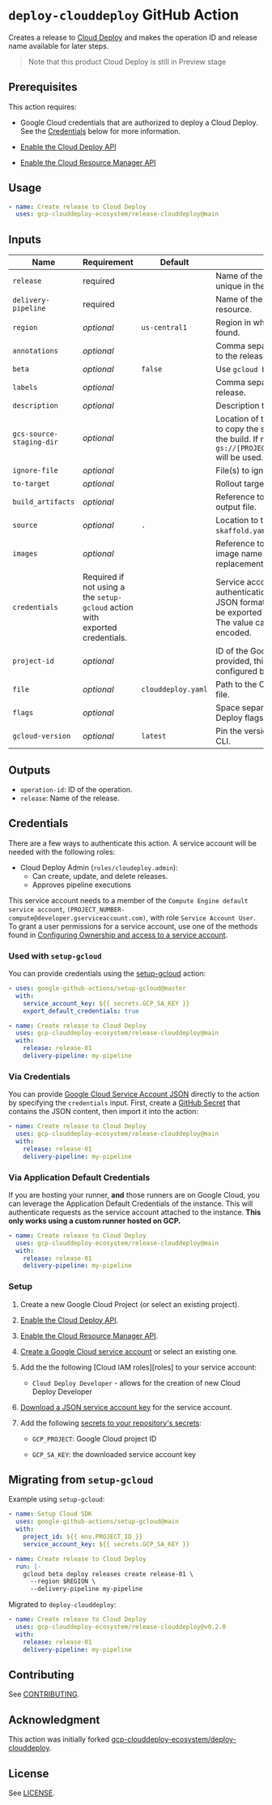 <!--
Copyright 2020 Google LLC

Licensed under the Apache License, Version 2.0 (the "License");
you may not use this file except in compliance with the License.
You may obtain a copy of the License at

    http://www.apache.org/licenses/LICENSE-2.0

Unless required by applicable law or agreed to in writing, software
distributed under the License is distributed on an "AS IS" BASIS,
WITHOUT WARRANTIES OR CONDITIONS OF ANY KIND, either express or implied.
See the License for the specific language governing permissions and
limitations under the License.
-->
# `deploy-clouddeploy` GitHub Action

Creates a release to [Cloud Deploy][cloud-deploy] and makes the operation ID and release name available for later steps.

> Note that this product Cloud Deploy is still in Preview stage

## Prerequisites

This action requires:

* Google Cloud credentials that are authorized to deploy a
Cloud Deploy. See the [Credentials](#credentials) below for more information.

* [Enable the Cloud Deploy API](http://console.cloud.google.com/apis/library/clouddeploy.googleapis.com)
* [Enable the Cloud Resource Manager API](http://console.cloud.google.com/apis/library/cloudresourcemanager.googleapis.com)

## Usage

```yaml
- name: Create release to Cloud Deploy
  uses: gcp-clouddeploy-ecosystem/release-clouddeploy@main
```

## Inputs

| Name          | Requirement | Default | Description |
| ------------- | ----------- | ------- | ----------- |
| `release` | required | | Name of the release, it needs to be unique in the pipeline. |
| `delivery-pipeline` | required | | Name of the `DeliveryPipeline` resource. |
| `region`| _optional_ | `us-central1` | Region in which the resource can be found. |
| `annotations` | _optional_ | | Comma separated annotations to add to the release. |
| `beta` | _optional_ | `false` | Use `gcloud beta` command. |
| `labels` | _optional_ | | Comma separated labels to add to the release. |
| `description` | _optional_ | | Description to add to the release |
| `gcs-source-staging-dir` | _optional_ |  | Location of the Cloud Storage bucket to copy the source used for staging the build. If not set, the default bucket `gs://[PROJECT_ID]_clouddeploy/source` will be used. |
| `ignore-file` | _optional_ | | File(s) to ignore on source upload. |
| `to-target` | _optional_ | | Rollout target. |
| `build_artifacts` | _optional_ | | Reference to a Skaffold build artifacts output file. |
| `source` | _optional_ | `.` | Location to the source that contains `skaffold.yaml`. |
| `images` | _optional_ | | Reference to a collection of individual image name to image full path replacements. |
| `credentials`| Required if not using a the `setup-gcloud` action with exported credentials. | | Service account key to use for authentication. This should be the JSON formatted private key which can be exported from the Cloud Console. The value can be raw or base64-encoded.  |
| `project-id`| _optional_ | | ID of the Google Cloud project. If provided, this will override the project configured by `setup-gcloud`. |
| `file` | _optional_ | `clouddeploy.yaml` | Path to the Cloud Deploy configuration file. |
| `flags` | _optional_ | | Space separated list of other Cloud Deploy flags. |
| `gcloud-version` | _optional_ | `latest` | Pin the version of Cloud SDK `gcloud` CLI. |

## Outputs

- `operation-id`: ID of the operation.
- `release`: Name of the release.

## Credentials

There are a few ways to authenticate this action. A service account will be needed
with the following roles:

- Cloud Deploy Admin (`roles/cloudeploy.admin`):
  - Can create, update, and delete releases.
  - Approves pipeline executions

This service account needs to a member of the `Compute Engine default service account`,
`(PROJECT_NUMBER-compute@developer.gserviceaccount.com)`, with role
`Service Account User`. To grant a user permissions for a service account, use
one of the methods found in [Configuring Ownership and access to a service account](https://cloud.google.com/iam/docs/granting-roles-to-service-accounts#granting_access_to_a_user_for_a_service_account).

### Used with `setup-gcloud`

You can provide credentials using the [setup-gcloud][setup-gcloud] action:

```yaml
- uses: google-github-actions/setup-gcloud@master
  with:
    service_account_key: ${{ secrets.GCP_SA_KEY }}
    export_default_credentials: true

- name: Create release to Cloud Deploy
  uses: gcp-clouddeploy-ecosystem/release-clouddeploy@main
  with:
    release: release-01
    delivery-pipeline: my-pipeline
```

### Via Credentials

You can provide [Google Cloud Service Account JSON][sa] directly to the action
by specifying the `credentials` input. First, create a [GitHub
Secret][gh-secret] that contains the JSON content, then import it into the
action:

```yaml
- name: Create release to Cloud Deploy
  uses: gcp-clouddeploy-ecosystem/release-clouddeploy@main
  with:
    release: release-01
    delivery-pipeline: my-pipeline
```

### Via Application Default Credentials

If you are hosting your runner, **and** those runners are on Google Cloud,
you can leverage the Application Default Credentials of the instance. This will
authenticate requests as the service account attached to the instance. **This
only works using a custom runner hosted on GCP.**

```yaml
- name: Create release to Cloud Deploy
  uses: gcp-clouddeploy-ecosystem/release-clouddeploy@main
  with:
    release: release-01
    delivery-pipeline: my-pipeline
```

### Setup

1.  Create a new Google Cloud Project (or select an existing project).

1. [Enable the Cloud Deploy API](https://console.cloud.google.com/flows/enableapi?apiid=clouddeploy.googleapis.com).

1. [Enable the Cloud Resource Manager API](https://console.cloud.google.com/flows/enableapi?apiid=cloudresourcemanager.googleapis.com).

1.  [Create a Google Cloud service account][sa] or select an existing one.

1.  Add the the following [Cloud IAM roles][roles] to your service account:

    - `Cloud Deploy Developer` - allows for the creation of new Cloud Deploy Developer

1.  [Download a JSON service account key][create-key] for the service account.

1.  Add the following [secrets to your repository's secrets][gh-secret]:

    - `GCP_PROJECT`: Google Cloud project ID

    - `GCP_SA_KEY`: the downloaded service account key

## Migrating from `setup-gcloud`

Example using `setup-gcloud`:

```YAML
- name: Setup Cloud SDK
  uses: google-github-actions/setup-gcloud@main
  with:
    project_id: ${{ env.PROJECT_ID }}
    service_account_key: ${{ secrets.GCP_SA_KEY }}

- name: Create release to Cloud Deploy
  run: |-
    gcloud beta deploy releases create release-01 \
      --region $REGION \
      --delivery-pipeline my-pipeline
```

Migrated to `deploy-clouddeploy`:

```YAML
- name: Create release to Cloud Deploy
  uses: gcp-clouddeploy-ecosystem/release-clouddeploy@v0.2.0
  with:
    release: release-01
    delivery-pipeline: my-pipeline
```

## Contributing

See [CONTRIBUTING](CONTRIBUTING.md).

## Acknowledgment

This action was initially forked [gcp-clouddeploy-ecosystem/deploy-clouddeploy](https://github.com/gcp-clouddeploy-ecosystem/deploy-clouddeploy).

## License

See [LICENSE](LICENSE).

[cloud-deploy]: https://cloud.google.com/deploy
[sa]: https://cloud.google.com/iam/docs/creating-managing-service-accounts
[create-key]: https://cloud.google.com/iam/docs/creating-managing-service-account-keys
[gh-runners]: https://help.github.com/en/actions/hosting-your-own-runners/about-self-hosted-runners
[gh-secret]: https://help.github.com/en/actions/configuring-and-managing-workflows/creating-and-storing-encrypted-secrets
[setup-gcloud]: ./setup-gcloud
[artifact-api]: https://console.cloud.google.com/flows/enableapi?apiid=artifactregistry.googleapis.com&redirect=https://cloud.google.com/artifact-registry/docs/docker/quickstart&_ga=2.234012894.1325218733.1623704963-2035038643.1623704963
[repo]: https://cloud.google.com/artifact-registry/docs/manage-repos
